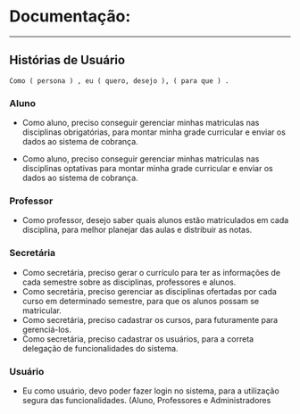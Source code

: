 # Documentação: 

---

## Histórias de Usuário

``` 
Como ( persona ) , eu ( quero, desejo ), ( para que ) .
```

### Aluno

- Como aluno, preciso conseguir gerenciar minhas matriculas nas disciplinas obrigatórias, para montar minha grade curricular e enviar os dados ao sistema de cobrança.

- Como aluno, preciso conseguir gerenciar minhas matriculas nas disciplinas optativas para montar minha grade curricular e enviar os dados ao sistema de cobrança.

### Professor

- Como professor, desejo saber quais alunos estão matriculados em cada disciplina, para melhor planejar das aulas e distribuir as notas.


### Secretária

- Como secretária, preciso gerar o currículo para ter as informações de cada semestre sobre as disciplinas, professores e alunos.
- Como secretária, preciso gerenciar as disciplinas ofertadas por cada curso em determinado semestre, para que os alunos possam se matricular.
- Como secretária, preciso cadastrar os cursos, para futuramente para gerenciá-los.
- Como secretária, preciso cadastrar os usuários, para a correta delegação de funcionalidades do sistema.

### Usuário

- Eu como usuário, devo poder fazer login no sistema, para a utilização segura das funcionalidades. (Aluno, Professores e Administradores





